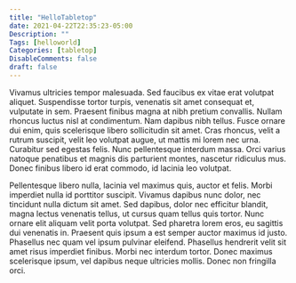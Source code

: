 ```yaml
---
title: "HelloTabletop"
date: 2021-04-22T22:35:23-05:00
Description: ""
Tags: [helloworld]
Categories: [tabletop]
DisableComments: false
draft: false
---
```

Vivamus ultricies tempor malesuada. Sed faucibus ex vitae erat volutpat aliquet. Suspendisse tortor turpis, venenatis sit amet consequat et, vulputate in sem. Praesent finibus magna at nibh pretium convallis. Nullam rhoncus luctus nisl at condimentum. Nam dapibus nibh tellus. Fusce ornare dui enim, quis scelerisque libero sollicitudin sit amet. Cras rhoncus, velit a rutrum suscipit, velit leo volutpat augue, ut mattis mi lorem nec urna. Curabitur sed egestas felis. Nunc pellentesque interdum massa. Orci varius natoque penatibus et magnis dis parturient montes, nascetur ridiculus mus. Donec finibus libero id erat commodo, id lacinia leo volutpat.

Pellentesque libero nulla, lacinia vel maximus quis, auctor et felis. Morbi imperdiet nulla id porttitor suscipit. Vivamus dapibus nunc dolor, nec tincidunt nulla dictum sit amet. Sed dapibus, dolor nec efficitur blandit, magna lectus venenatis tellus, ut cursus quam tellus quis tortor. Nunc ornare elit aliquam velit porta volutpat. Sed pharetra lorem eros, eu sagittis dui venenatis in. Praesent quis ipsum a est semper auctor maximus id justo. Phasellus nec quam vel ipsum pulvinar eleifend. Phasellus hendrerit velit sit amet risus imperdiet finibus. Morbi nec interdum tortor. Donec maximus scelerisque ipsum, vel dapibus neque ultricies mollis. Donec non fringilla orci.
